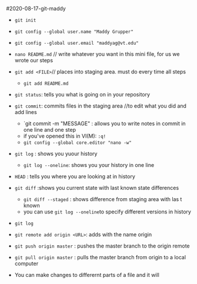 #2020-08-17-git-maddy
- `git init`
- `git config --global user.name "Maddy Grupper"`
- `git config --global user.email "maddyag@vt.edu"`

- `nano README.md` // write whatever you want in this mini file, for us we wrote our steps
- `git add <FILE>`// places <FILE> into staging area. must do every time all steps
	- `git add README.md`
- `git status`: tells you what is going on in your repository
- `git commit`: commits files in the staging area //to edit what you did and add lines
	- `git commit -m "MESSAGE" : allows you to write notes in commit in one line and one step
	- if you've opened this in VI(M): <ESC> `:q!`
	- `git config --global core.editor "nano -w"`

- `git log` : shows you yuour history
	- `git log --oneline`: shows you your history in one line

- `HEAD` : tells you where you are looking at in history

- `git diff` :shows you current state with last known state differences
	- `git diff --staged` : shows difference from staging area with las t known
	- you can use `git log --oneline`to specify different versions in history

- `git log`

- `git remote add origin <URL>`: adds <URL> with the name origin
- `git push origin master` : pushes the master branch to the origin remote
- `git pull origin master` : pulls the master branch from origin to a local computer
	
- You can make changes to differernt parts of a file and it will 
